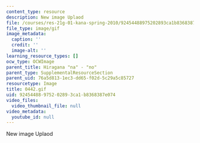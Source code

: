 ```yaml
---
content_type: resource
description: New image Uplaod
file: /courses/res-21g-01-kana-spring-2010/92454488975202893ca1b8368387e074_0442.gif
file_type: image/gif
image_metadata:
  caption: ''
  credit: ''
  image-alt: ''
learning_resource_types: []
ocw_type: OCWImage
parent_title: Hiragana "na" - "no"
parent_type: SupplementalResourceSection
parent_uid: 76a5d813-1ec3-dd65-f02d-5c29a5c85727
resourcetype: Image
title: 0442.gif
uid: 92454488-9752-0289-3ca1-b8368387e074
video_files:
  video_thumbnail_file: null
video_metadata:
  youtube_id: null
---
```

New image Uplaod

